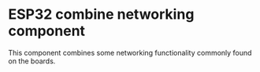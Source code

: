 # ESP32 combine networking component

This component combines some networking functionality commonly found on the boards.
